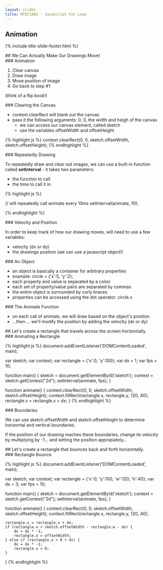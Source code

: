 ```yaml
---
layout: slides
title: MTEC1002 - JavaScript For Loop
---
```


<section markdown="block" class="title-slide">

# Animation

{% include title-slide-footer.html %}
</section>

<section markdown="block">
## We Can Actually Make Our Drawings Move!
</section>

<section markdown="block">
### Animation

1. Clear canvas
2. Draw image
3. Move position of image
4. Go back to step #1

(think of a flip book!)
</section>

<section markdown="block">
### Clearing the Canvas

* context.clearRect will blank out the canvas
* pass it the following arguments: 0, 0, the width and heigh of the canvas
	* we can access our canvas element, called sketch
	* use the variables offsetWidth and offsetHeight

{% highlight js %}
context.clearRect(0, 0, sketch.offsetWidth, sketch.offsetHeight);
{% endhighlight %}
</section>



<section markdown="block">
### Repeatedly Drawing

To repeatedly draw and clear out images, we can use a built-in function called __setInterval__  - it takes two parameters:

* the function to call
* the time to call it in

{% highlight js %}

// will repeatedly call animate every 10ms
setInterval(animate, 10);

{% endhighlight %}
</section>

<section markdown="block">
### Velocity and Position

In order to keep track of how our drawing moves, will need to use a few variables:

* velocity (dx or dy)
* the drawings position (we can use a javascript object!)

</section>

<section markdown="block">
### An Object

* an object is basically a container for arbitrary properties
* example: circle = {'x':5, 'y':2};
* each property and value is separated by a colon
* each set of property/value pairs are separated by commas
* the entire object is surrounded by curly braces
* properties can be accessed using the dot operator: circle.x
</section>

<section markdown="block">
### The Animate Function 

* on each call of animate, we will draw based on the object's position
* ...then ... we'll modify the position by adding the velocity (dx or dy)
</section>

<section markdown="block">
## Let's create a rectangle that travels across the screen horizontally.
</section>

<section markdown="block">
### Animating a Rectangle

{% highlight js %}
document.addEventListener('DOMContentLoaded', main);

var sketch;
var context;
var rectangle = {'x':0, 'y':100};
var dx = 1;
var fps = 10;

function main() {
	sketch = document.getElementById('sketch');
	context = sketch.getContext("2d");
	setInterval(animate, fps);
}

function animate() {
	context.clearRect(0, 0, sketch.offsetWidth, sketch.offsetHeight);
	context.fillRect(rectangle.x, rectangle.y, 120, 40);
	rectangle.x = rectangle.x + dx;
}
{% endhighlight %}
</section>

<section markdown="block">
### Boundaries

We can use sketch.offsetWidth and sketch.offsetHeight to determine horizontal and vertical boundaries.

If the position of our drawing reaches these boundaries, change its velocity by multiplying by -1... and setting the position appropiately...
</section>



<section markdown="block">
## Let's create a rectangle that bounces back and forth horizontally.
</section>

<section markdown="block">
### Rectangle Bounce

{% highlight js %}
document.addEventListener('DOMContentLoaded', main);

var sketch;
var context;
var rectangle = {'x':0, 'y':100, 'w':120, 'h':40};
var dx = 3;
var fps = 10;

function main() {
	sketch = document.getElementById('sketch');
	context = sketch.getContext("2d");
	setInterval(animate, fps);
}

function animate() {
	context.clearRect(0, 0, sketch.offsetWidth, sketch.offsetHeight);
	context.fillRect(rectangle.x, rectangle.y, 120, 40);

	rectangle.x = rectangle.x + dx;
	if (rectangle.x > sketch.offsetWidth - rectangle.w - dx) {
		dx = dx * -1;
		rectangle.x = offsetWidth;
	} else if (rectangle.x < 0 + dx) {
		dx = dx * -1;
		rectangle.x = 0;
	}
}
{% endhighlight %}
</section>
